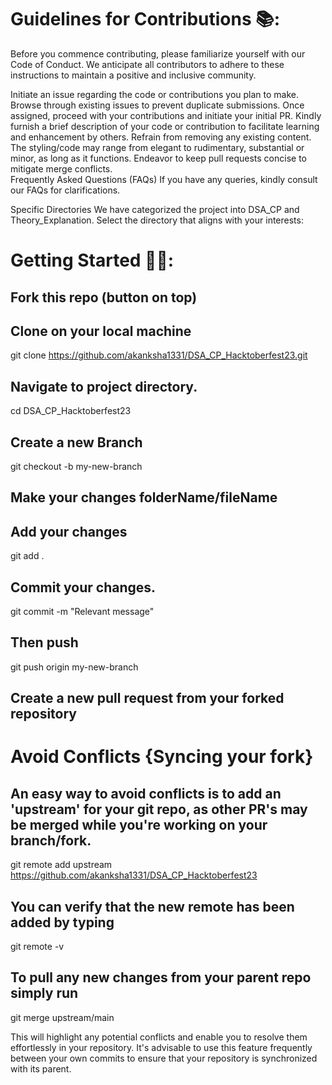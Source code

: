 # Guidelines for Contributions 📚:
Before you commence contributing, please familiarize yourself with our Code of Conduct. We anticipate all contributors to adhere to these instructions to maintain a positive and inclusive community.

Initiate an issue regarding the code or contributions you plan to make.
Browse through existing issues to prevent duplicate submissions.
Once assigned, proceed with your contributions and initiate your initial PR.
Kindly furnish a brief description of your code or contribution to facilitate learning and enhancement by others.
Refrain from removing any existing content.
The styling/code may range from elegant to rudimentary, substantial or minor, as long as it functions.
Endeavor to keep pull requests concise to mitigate merge conflicts.
<br>
Frequently Asked Questions (FAQs)
If you have any queries, kindly consult our FAQs for clarifications.

Specific Directories
We have categorized the project into DSA_CP and Theory_Explanation. Select the directory that aligns with your interests:



# Getting Started 🤩🤗:
## Fork this repo (button on top)
## Clone on your local machine
git clone https://github.com/akanksha1331/DSA_CP_Hacktoberfest23.git
## Navigate to project directory.
cd DSA_CP_Hacktoberfest23

## Create a new Branch
git checkout -b my-new-branch
## Make your changes folderName/fileName

## Add your changes

git add .
## Commit your changes.
git commit -m "Relevant message"
## Then push
git push origin my-new-branch
## Create a new pull request from your forked repository

# Avoid Conflicts {Syncing your fork}
## An easy way to avoid conflicts is to add an 'upstream' for your git repo, as other PR's may be merged while you're working on your branch/fork.

git remote add upstream https://github.com/akanksha1331/DSA_CP_Hacktoberfest23
## You can verify that the new remote has been added by typing

git remote -v
## To pull any new changes from your parent repo simply run

git merge upstream/main

This will highlight any potential conflicts and enable you to resolve them effortlessly in your repository. It's advisable to use this feature frequently between your own commits to ensure that your repository is synchronized with its parent.




